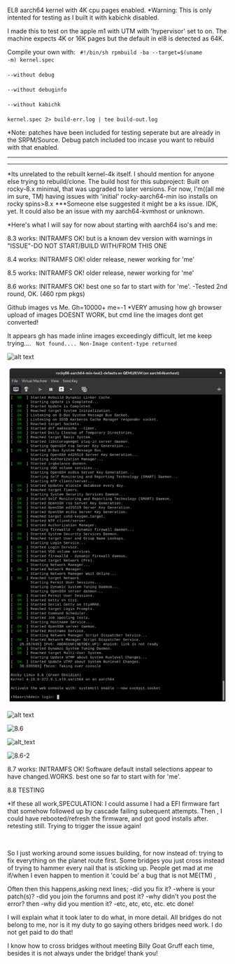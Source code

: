EL8 aarch64 kernel with 4K cpu pages enabled. 
*Warning: This is only intented for testing as I built it with kabichk disabled.

I made this to test on the apple m1 with UTM with 'hypervisor' set to on.
The machine  expects 4K or 16K pages but the default in el8 is detected as 64K.


Compile your own with:
<code>
#!/bin/sh
rpmbuild -ba --target=$(uname -m) kernel.spec \
--without debug \
--without debuginfo \
--without kabichk \
kernel.spec 2> build-err.log | tee build-out.log
</code>

*Note: patches have been included for testing seperate but are already in the SRPM/Source.
Debug patch included too incase you want to rebuild with that enabled.
<hr>
<hr>
*Its unrelated to the rebuilt kernel-4k itself. I should mention for anyone else trying
to rebuild/clone. 
The build host for this subproject:
Built on rocky-8.x minimal, that was upgraded to later versions. 
For now, I'm((all me im sure, TM) having issues with 'initial' rocky-aarch64-min iso installs 
on rocky spins>8.x   ***Someone else suggested it might be a ks issue.
IDK, yet. It could also be an issue with my aarch64-kvmhost or unknown.


*Here's what I will say for now about starting with aarch64 iso's and me:

8.3 works: INITRAMFS OK! but is a known dev version with warnings in "ISSUE"-DO NOT START/BUILD WITH/FROM THIS ONE

8.4 works: INITRAMFS OK! older release, newer working for 'me'

8.5 works: INITRAMFS OK! older release, newer working for 'me'

8.6 works: INITRAMFS OK! best one so far to start with for 'me'. 
                          -Tested 2nd round, OK. (460 rpm pkgs)
                          <p>
  
  Github images vs Me.
  Gh=10000+ me=-1
  *VERY amusing how gh browser upload of images DOESNT WORK, but cmd line the images dont get converted!
  
  It appears gh has made inline images exceedingly difficult, let me keep trying....
  <code>
    Not found....
    Non-Image content-type returned
  </code>
  
  
  
  
  
  ![alt text](https://github.com/[LegacyDSpinner]/[el8-aarch64-kernel-4k-pages]/blob/[main]/rocky-8.6-aarch64-iso-install.png?raw=true)
  
  
  ![alt text](https://github.com/legacyspinner/el8-aarch64-kernel-4k-pages/blob/master/rocky-8.6-aarch64-iso-install.png?raw=true)
  
  ![alt text](https://github.com/[username]/[reponame]/blob/[branch]/image.jpg?raw=true)
  
  ![8.6](https://master.dl.sourceforge.net/project/assets/rocky/rocky-8.6-aarch64-iso-install.png?raw=1)
  
  <img alt="alt_text" width="40px" src="[https://sourceforge.net/projects/assets/files/rocky/rocky-8.6-aarch64-iso-install.png](https://downloads.sourceforge.net/project/assets/rocky/rocky-8.6-aarch64-iso-install.png)"/>
  
  
  ![8.6-2](https://downloads.sourceforge.net/project/assets/rocky/rocky-8.6-aarch64-iso-install.png)
  
  
  
</p>
8.7 works: INITRAMFS OK! Software default install selections appear to have changed.WORKS. 
                          best one so far to start with for 'me'.

8.8 TESTING

*If these all work,SPECULATION: I could assume I had a EFI firmware fart that somehow followed up by cascade failing subequent attempts.
Then , I could have rebooted/refresh the firmware, and got good installs after. retesting still.
Trying to trigger the issue again!

<br>

So I just working around some issues building, for now instead of:
trying to fix everything on the planet route first. 
Some bridges you just cross instead of trying to hammer every
nail that is sticking up.
People get mad at me if/when I even happen to mention it 'could be' a bug that is not ME(TM) ,

Often then this happens,asking next lines;
 -did you fix it?
 -where is your patch(s)?
 -did you join the forumns and post it?
 -why didn't you post the error?
  then
 -why did  you mention it?
 -etc, etc, etc, etc. etc
  done!

I will explain what it took later to do what, in more detail.
All bridges do not belong to me, nor is it my duty to go saying others bridges need work.
I do not get paid to do that!

I know how to cross bridges without meeting Billy Goat Gruff each time, besides it is not always under the bridge! thank you!
